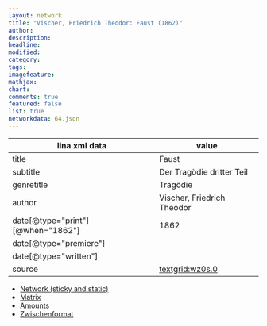 ```yaml
---
layout: network
title: "Vischer, Friedrich Theodor: Faust (1862)"
author:
description:
headline:
modified:
category:
tags:
imagefeature: 
mathjax: 
chart: 
comments: true
featured: false
list: true
networkdata: 64.json
---
```

lina.xml data  | value
------------- | -------------
title|Faust
subtitle|Der Tragödie dritter Teil
genretitle|Tragödie
author|Vischer, Friedrich Theodor
date[@type="print"][@when="1862"]|1862
date[@type="premiere"]|
date[@type="written"]|
source|[textgrid:wz0s.0](https://textgridlab.org/1.0/tgcrud-public/rest/textgrid:wz0s.0/data)



* [Network (sticky and static)](/linas/network64)
* [Matrix](/linas/matrix64)
* [Amounts](/linas/amount64)
* [Zwischenformat](/linas/lina64 )
